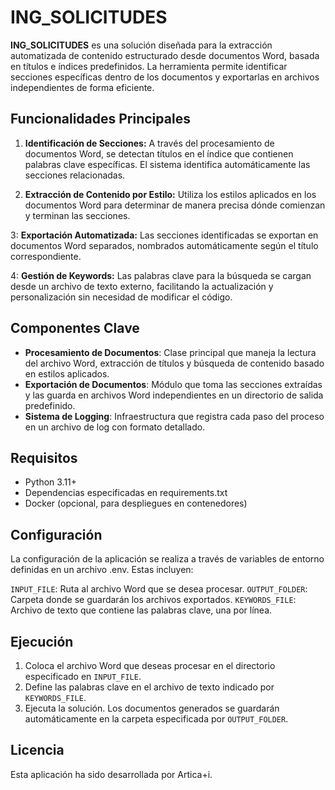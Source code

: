 # ING_SOLICITUDES

**ING_SOLICITUDES** es una solución diseñada para la extracción automatizada de contenido estructurado desde documentos Word, basada en títulos e índices predefinidos. La herramienta permite identificar secciones específicas dentro de los documentos y exportarlas en archivos independientes de forma eficiente.

## Funcionalidades Principales

1. **Identificación de Secciones:**
A través del procesamiento de documentos Word, se detectan títulos en el índice que contienen palabras clave específicas. El sistema identifica automáticamente las secciones relacionadas.

2. **Extracción de Contenido por Estilo:**
Utiliza los estilos aplicados en los documentos Word para determinar de manera precisa dónde comienzan y terminan las secciones.

3: **Exportación Automatizada:**
Las secciones identificadas se exportan en documentos Word separados, nombrados automáticamente según el título correspondiente.

4: **Gestión de Keywords:**
Las palabras clave para la búsqueda se cargan desde un archivo de texto externo, facilitando la actualización y personalización sin necesidad de modificar el código.

## Componentes Clave

- **Procesamiento de Documentos**: Clase principal que maneja la lectura del archivo Word, extracción de títulos y búsqueda de contenido basado en estilos aplicados.
- **Exportación de Documentos**: Módulo que toma las secciones extraídas y las guarda en archivos Word independientes en un directorio de salida predefinido.
- **Sistema de Logging**: Infraestructura que registra cada paso del proceso en un archivo de log con formato detallado.

## Requisitos

- Python 3.11+
- Dependencias especificadas en requirements.txt
- Docker (opcional, para despliegues en contenedores)

## Configuración

La configuración de la aplicación se realiza a través de variables de entorno definidas en un archivo .env. Estas incluyen:

`INPUT_FILE`: Ruta al archivo Word que se desea procesar.
`OUTPUT_FOLDER`: Carpeta donde se guardarán los archivos exportados.
`KEYWORDS_FILE`: Archivo de texto que contiene las palabras clave, una por línea.

## Ejecución

1. Coloca el archivo Word que deseas procesar en el directorio especificado en `INPUT_FILE`.
2. Define las palabras clave en el archivo de texto indicado por `KEYWORDS_FILE`.
3. Ejecuta la solución. Los documentos generados se guardarán automáticamente en la carpeta especificada por `OUTPUT_FOLDER`.

## Licencia

Esta aplicación ha sido desarrollada por Artica+i.
